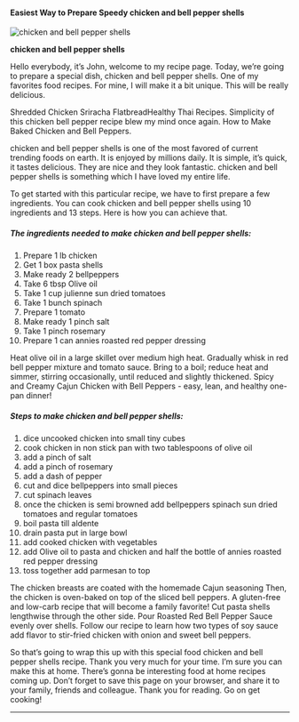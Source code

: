             

#### Easiest Way to Prepare Speedy chicken and bell pepper shells

![chicken and bell pepper shells](https://img-global.cpcdn.com/recipes/53989400/751x532cq70/chicken-and-bell-pepper-shells-recipe-main-photo.jpg)

**chicken and bell pepper shells**

Hello everybody, it’s John, welcome to my recipe page. Today, we’re going to prepare a special dish, chicken and bell pepper shells. One of my favorites food recipes. For mine, I will make it a bit unique. This will be really delicious.

Shredded Chicken Sriracha FlatbreadHealthy Thai Recipes. Simplicity of this chicken bell pepper recipe blew my mind once again. How to Make Baked Chicken and Bell Peppers.

chicken and bell pepper shells is one of the most favored of current trending foods on earth. It is enjoyed by millions daily. It is simple, it’s quick, it tastes delicious. They are nice and they look fantastic. chicken and bell pepper shells is something which I have loved my entire life.

To get started with this particular recipe, we have to first prepare a few ingredients. You can cook chicken and bell pepper shells using 10 ingredients and 13 steps. Here is how you can achieve that.

##### The ingredients needed to make chicken and bell pepper shells:

1.  Prepare 1 lb chicken
2.  Get 1 box pasta shells
3.  Make ready 2 bellpeppers
4.  Take 6 tbsp Olive oil
5.  Take 1 cup julienne sun dried tomatoes
6.  Take 1 bunch spinach
7.  Prepare 1 tomato
8.  Make ready 1 pinch salt
9.  Take 1 pinch rosemary
10.  Prepare 1 can annies roasted red pepper dressing

Heat olive oil in a large skillet over medium high heat. Gradually whisk in red bell pepper mixture and tomato sauce. Bring to a boil; reduce heat and simmer, stirring occasionally, until reduced and slightly thickened. Spicy and Creamy Cajun Chicken with Bell Peppers - easy, lean, and healthy one-pan dinner!

##### Steps to make chicken and bell pepper shells:

1.  dice uncooked chicken into small tiny cubes
2.  cook chicken in non stick pan with two tablespoons of olive oil
3.  add a pinch of salt
4.  add a pinch of rosemary
5.  add a dash of pepper
6.  cut and dice bellpeppers into small pieces
7.  cut spinach leaves
8.  once the chicken is semi browned add bellpeppers spinach sun dried tomatoes and regular tomatoes
9.  boil pasta till aldente
10.  drain pasta put in large bowl
11.  add cooked chicken with vegetables
12.  add Olive oil to pasta and chicken and half the bottle of annies roasted red pepper dressing
13.  toss together add parmesan to top

The chicken breasts are coated with the homemade Cajun seasoning Then, the chicken is oven-baked on top of the sliced bell peppers. A gluten-free and low-carb recipe that will become a family favorite! Cut pasta shells lengthwise through the other side. Pour Roasted Red Bell Pepper Sauce evenly over shells. Follow our recipe to learn how two types of soy sauce add flavor to stir-fried chicken with onion and sweet bell peppers.

So that’s going to wrap this up with this special food chicken and bell pepper shells recipe. Thank you very much for your time. I’m sure you can make this at home. There’s gonna be interesting food at home recipes coming up. Don’t forget to save this page on your browser, and share it to your family, friends and colleague. Thank you for reading. Go on get cooking!

* * *